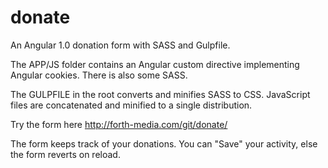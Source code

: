 # donate

An Angular 1.0 donation form with SASS and Gulpfile.

The APP/JS folder contains an Angular custom directive implementing Angular cookies. There is also some SASS.

The GULPFILE in the root converts and minifies SASS to CSS. JavaScript files are concatenated and minified to a single distribution.

Try the form here http://forth-media.com/git/donate/

The form keeps track of your donations. You can "Save" your activity, else the form reverts on reload.
